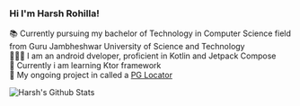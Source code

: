 ### Hi I'm Harsh Rohilla!

📚 Currently pursuing my bachelor of Technology in Computer Science field from Guru Jambheshwar University of Science and Technology<br/>
👨🏻‍💻 I am an android dveloper, proficient in Kotlin and Jetpack Compose<br/>
💭 Currently i am learning Ktor framework<br/>
📍 My ongoing project in called a [PG Locator](https://github.com/HarshRohilla1/PG-Locator-)<br/>

![Harsh's Github Stats](https://github-readme-stats.vercel.app/api?username=HarshRohilla1&theme=vue-dark&show_icons=true)

